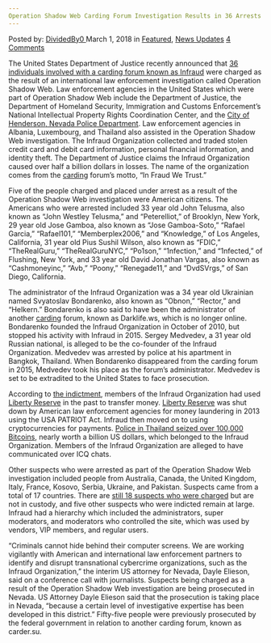 ```yaml
---
Operation Shadow Web Carding Forum Investigation Results in 36 Arrests
---
```

<article class="post-listing post-24913 post type-post status-publish format-standard has-post-thumbnail hentry category-deepdot-news category-news-updates tag-6322 tag-arrests tag-carding tag-forum tag-investigation tag-operation tag-results tag-shadow tag-web">
<div class="post-inner">
<p class="post-meta">
<span>Posted by: <a href="https://www.deepdotweb.com/author/dividedby0/" title="">DividedBy0 </a></span>
<span>March 1, 2018</span>
<span>in <a href="https://www.deepdotweb.com/category/deepdot-news/" rel="category tag">Featured</a>, <a href="https://www.deepdotweb.com/category/news-updates/" rel="category tag">News Updates</a></span>
<span><a href="https://www.deepdotweb.com/2018/03/01/operation-shadow-web-carding-forum-investigation-results-36-arrests/#comments">4 Comments</a></span>
</p>
<div class="clear"></div>
<div class="entry">
<p>The United States Department of Justice recently announced that <a href="https://www.bleepingcomputer.com/news/security/world-police-take-down-infraud-carding-operation/">36 individuals involved with a carding forum known as Infraud</a> were charged as the result of an international law enforcement investigation called Operation Shadow Web. Law enforcement agencies in the United States which were part of Operation Shadow Web include the Department of Justice, the Department of Homeland Security, Immigration and Customs Enforcement’s National Intellectual Property Rights Coordination Center, and the <a href="https://www.reviewjournal.com/crime/courts/henderson-based-investigation-cracks-global-cybercrime-ring/">City of Henderson, Nevada Police Department</a>. Law enforcement agencies in Albania, Luxembourg, and Thailand also assisted in the Operation Shadow Web investigation. The Infraud Organization collected and traded stolen credit card and debit card information, personal financial information, and identity theft. The Department of Justice claims the Infraud Organization caused over half a billion dollars in losses. The name of the organization comes from the <a href="https://www.deepdotweb.com/2015/08/17/cybercrime-the-study-of-carding/">carding</a> forum’s motto, “In Fraud We Trust.”</p>
<p>Five of the people charged and placed under arrest as a result of the Operation Shadow Web investigation were American citizens. The Americans who were arrested included 33 year old John Telusma, also known as “John Westley Telusma,” and “Peterelliot,” of Brooklyn, New York, 29 year old Jose Gamboa, also known as “Jose Gamboa-Soto,” “Rafael Garcia,” “Rafael101,” “Memberplex2006,” and “Knowledge,” of Los Angeles, California, 31 year old Pius Sushil Wilson, also known as “FDIC,” “TheRealGuru,” “TheRealGuruNYC,” “Po1son,” “1nfection,” and “1nfected,” of Flushing, New York, and 33 year old David Jonathan Vargas, also known as “Cashmoneyinc,” “Avb,” “Poony,” “Renegade11,” and “DvdSVrgs,” of San Diego, California.</p>
<p>The administrator of the Infraud Organization was a 34 year old Ukrainian named Svyatoslav Bondarenko, also known as “Obnon,” “Rector,” and “Helkern.” Bondarenko is also said to have been the administrator of another <a href="https://www.deepdotweb.com/tag/carding/">carding</a> forum, known as Darklife.ws, which is no longer online. Bondarenko founded the Infraud Organization in October of 2010, but stopped his activity with Infraud in 2015. Sergey Medvedev, a 31 year old Russian national, is alleged to be the co-founder of the Infraud Organization. Medvedev was arrested by police at his apartment in Bangkok, Thailand. When Bondarenko disappeared from the carding forum in 2015, Medvedev took his place as the forum’s administrator. Medvedev is set to be extradited to the United States to face prosecution.</p>
<p>According to <a href="https://www.documentcloud.org/documents/4368898-Infraud-Superseding-Indictment.html">the indictment</a>, members of the Infraud Organization had used <a href="https://www.deepdotweb.com/2016/02/06/founder-of-liberty-reserve-pleads-guilty/">Liberty Reserve</a> in the past to transfer money. <a href="https://www.deepdotweb.com/2016/05/22/liberty-reserve-founder-sentenced-20-years-prison/">Liberty Reserve</a> was shut down by American law enforcement agencies for money laundering in 2013 using the USA PATRIOT Act. Infraud then moved on to using cryptocurrencies for payments. <a href="https://bitcoinist.com/infraud-kingpin-arrested-100000-bitcoins-seized-thai-police/">Police in Thailand seized over 100,000 Bitcoins</a>, nearly worth a billion US dollars, which belonged to the Infraud Organization. Members of the Infraud Organization are alleged to have communicated over ICQ chats.</p>
<p>Other suspects who were arrested as part of the Operation Shadow Web investigation included people from Australia, Canada, the United Kingdom, Italy, France, Kosovo, Serbia, Ukraine, and Pakistan. Suspects came from a total of 17 countries. There are <a href="https://www.cnet.com/news/justice-department-shuts-down-massive-cybercrime-network/">still 18 suspects who were charged</a> but are not in custody, and five other suspects who were indicted remain at large. Infraud had a hierarchy which included the administrators, super moderators, and moderators who controlled the site, which was used by vendors, VIP members, and regular users.</p>
<p>“Criminals cannot hide behind their computer screens. We are working vigilantly with American and international law enforcement partners to identify and disrupt transnational cybercrime organizations, such as the Infraud Organization,” the interim US attorney for Nevada, Dayle Elieson, said on a conference call with journalists. Suspects being charged as a result of the Operation Shadow Web investigation are being prosecuted in Nevada. US Attorney Dayle Elieson said that the prosecution is taking place in Nevada, “because a certain level of investigative expertise has been developed in this district.” Fifty-five people were previously prosecuted by the federal government in relation to another carding forum, known as carder.su.</p>
</div>
<span style="display:none"><a href="https://www.deepdotweb.com/tag/36/" rel="tag">36</a> <a href="https://www.deepdotweb.com/tag/arrests/" rel="tag">arrests</a> <a href="https://www.deepdotweb.com/tag/carding/" rel="tag">carding</a> <a href="https://www.deepdotweb.com/tag/forum/" rel="tag">forum</a> <a href="https://www.deepdotweb.com/tag/investigation/" rel="tag">investigation</a> <a href="https://www.deepdotweb.com/tag/operation/" rel="tag">operation</a> <a href="https://www.deepdotweb.com/tag/results/" rel="tag">results</a> <a href="https://www.deepdotweb.com/tag/shadow/" rel="tag">shadow</a> <a href="https://www.deepdotweb.com/tag/web/" rel="tag">web</a></span> <span style="display:none" class="updated">2018-03-01</span>
<div style="display:none" class="vcard author" itemprop="author" itemscope itemtype="http://schema.org/Person"><strong class="fn" itemprop="name"><a href="https://www.deepdotweb.com/author/dividedby0/" title="Posts by DividedBy0" rel="author">DividedBy0</a></strong></div>
</div>
</article>

